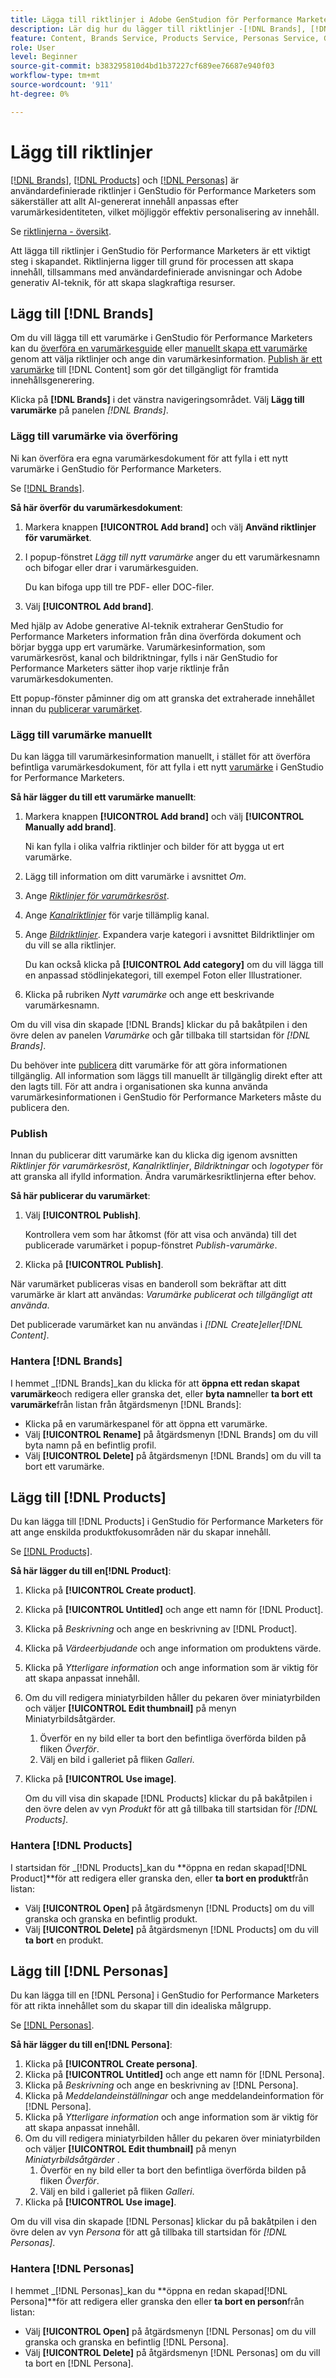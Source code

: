 ```yaml
---
title: Lägga till riktlinjer i Adobe GenStudion för Performance Marketers
description: Lär dig hur du lägger till riktlinjer -[!DNL Brands], [!DNL Products] och [!DNL Personas] - i Adobe GenStudio för Performance Marketers.
feature: Content, Brands Service, Products Service, Personas Service, Guidelines
role: User
level: Beginner
source-git-commit: b383295810d4bd1b37227cf689ee76687e940f03
workflow-type: tm+mt
source-wordcount: '911'
ht-degree: 0%

---
```



# Lägg till riktlinjer

[[!DNL Brands]](/help/user-guide/guidelines/brands.md), [[!DNL Products]](/help/user-guide/guidelines/products.md) och [[!DNL Personas]](/help/user-guide/guidelines/personas.md) är användardefinierade riktlinjer i GenStudio för Performance Marketers som säkerställer att allt AI-genererat innehåll anpassas efter varumärkesidentiteten, vilket möjliggör effektiv personalisering av innehåll.

Se [riktlinjerna - översikt](/help/user-guide/guidelines/overview.md).

Att lägga till riktlinjer i GenStudio för Performance Marketers är ett viktigt steg i skapandet. Riktlinjerna ligger till grund för processen att skapa innehåll, tillsammans med användardefinierade anvisningar och Adobe generativ AI-teknik, för att skapa slagkraftiga resurser.

## Lägg till [!DNL Brands]

Om du vill lägga till ett varumärke i GenStudio för Performance Marketers kan du [överföra en varumärkesguide](#upload-brand-guidelines) eller [manuellt skapa ett varumärke](#manually-add-brand) genom att välja riktlinjer och ange din varumärkesinformation. [Publish är ett varumärke](#publish-brand) till [!DNL Content] som gör det tillgängligt för framtida innehållsgenerering.

Klicka på **[!DNL Brands]** i det vänstra navigeringsområdet. Välj **Lägg till varumärke** på panelen _[!DNL Brands]_.

### Lägg till varumärke via överföring

Ni kan överföra era egna varumärkesdokument för att fylla i ett nytt varumärke i GenStudio för Performance Marketers.

Se [[!DNL Brands]](/help/user-guide/guidelines/brands.md).

**Så här överför du varumärkesdokument**:

1. Markera knappen **[!UICONTROL Add brand]** och välj **Använd riktlinjer för varumärket**.
1. I popup-fönstret _Lägg till nytt varumärke_ anger du ett varumärkesnamn och bifogar eller drar i varumärkesguiden.

   Du kan bifoga upp till tre PDF- eller DOC-filer.

1. Välj **[!UICONTROL Add brand]**.

Med hjälp av Adobe generative AI-teknik extraherar GenStudio for Performance Marketers information från dina överförda dokument och börjar bygga upp ert varumärke. Varumärkesinformation, som varumärkesröst, kanal och bildriktningar, fylls i när GenStudio for Performance Marketers sätter ihop varje riktlinje från varumärkesdokumenten.

Ett popup-fönster påminner dig om att granska det extraherade innehållet innan du [publicerar varumärket](#publish-brand).

### Lägg till varumärke manuellt

Du kan lägga till varumärkesinformation manuellt, i stället för att överföra befintliga varumärkesdokument, för att fylla i ett nytt [varumärke](brands.md) i GenStudio for Performance Marketers.

**Så här lägger du till ett varumärke manuellt**:

1. Markera knappen **[!UICONTROL Add brand]** och välj **[!UICONTROL Manually add brand]**.

   Ni kan fylla i olika valfria riktlinjer och bilder för att bygga ut ert varumärke.

1. Lägg till information om ditt varumärke i avsnittet _Om_.
1. Ange [_Riktlinjer för varumärkesröst_](brands.md#brand-voice-guidelines).
1. Ange [_Kanalriktlinjer_](brands.md#channel-guidelines) för varje tillämplig kanal.
1. Ange [_Bildriktlinjer_](brands.md#image-guidelines). Expandera varje kategori i avsnittet Bildriktlinjer om du vill se alla riktlinjer.

   Du kan också klicka på **[!UICONTROL Add category]** om du vill lägga till en anpassad stödlinjekategori, till exempel Foton eller Illustrationer.

1. Klicka på rubriken _Nytt varumärke_ och ange ett beskrivande varumärkesnamn.

Om du vill visa din skapade [!DNL Brands] klickar du på bakåtpilen i den övre delen av panelen _Varumärke_ och går tillbaka till startsidan för _[!DNL Brands]_.

Du behöver inte [publicera](#publish-brand) ditt varumärke för att göra informationen tillgänglig. All information som läggs till manuellt är tillgänglig direkt efter att den lagts till. För att andra i organisationen ska kunna använda varumärkesinformationen i GenStudio för Performance Marketers måste du publicera den.

### Publish

Innan du publicerar ditt varumärke kan du klicka dig igenom avsnitten _Riktlinjer för varumärkesröst_, _Kanalriktlinjer_, _Bildriktningar_ och _logotyper_ för att granska all ifylld information. Ändra varumärkesriktlinjerna efter behov.

**Så här publicerar du varumärket**:

1. Välj **[!UICONTROL Publish]**.

   Kontrollera vem som har åtkomst (för att visa och använda) till det publicerade varumärket i popup-fönstret _Publish-varumärke_.

1. Klicka på **[!UICONTROL Publish]**.

När varumärket publiceras visas en banderoll som bekräftar att ditt varumärke är klart att användas: *Varumärke publicerat och tillgängligt att använda*.

Det publicerade varumärket kan nu användas i _[!DNL Create]_eller_[!DNL Content]_.

### Hantera [!DNL Brands]

I hemmet _[!DNL Brands]_kan du klicka för att **öppna ett redan skapat varumärke**och redigera eller granska det, eller **byta namn**eller **ta bort ett varumärke**från listan från åtgärdsmenyn [!DNL Brands]:

* Klicka på en varumärkespanel för att öppna ett varumärke.
* Välj **[!UICONTROL Rename]** på åtgärdsmenyn [!DNL Brands] om du vill byta namn på en befintlig profil.
* Välj **[!UICONTROL Delete]** på åtgärdsmenyn [!DNL Brands] om du vill ta bort ett varumärke.

## Lägg till [!DNL Products]

Du kan lägga till [!DNL Products] i GenStudio för Performance Marketers för att ange enskilda produktfokusområden när du skapar innehåll. <!-- Add Rename, display, reposition functionality -->

Se [[!DNL Products]](products.md).

**Så här lägger du till en[!DNL Product]**:

1. Klicka på **[!UICONTROL Create product]**.
1. Klicka på **[!UICONTROL Untitled]** och ange ett namn för [!DNL Product].
1. Klicka på _Beskrivning_ och ange en beskrivning av [!DNL Product].
1. Klicka på _Värdeerbjudande_ och ange information om produktens värde.
1. Klicka på _Ytterligare information_ och ange information som är viktig för att skapa anpassat innehåll.
1. Om du vill redigera miniatyrbilden håller du pekaren över miniatyrbilden och väljer **[!UICONTROL Edit thumbnail]** på menyn Miniatyrbildsåtgärder.
   1. Överför en ny bild eller ta bort den befintliga överförda bilden på fliken _Överför_.
   1. Välj en bild i galleriet på fliken _Galleri_.
1. Klicka på **[!UICONTROL Use image]**.

   Om du vill visa din skapade [!DNL Products] klickar du på bakåtpilen i den övre delen av vyn _Produkt_ för att gå tillbaka till startsidan för _[!DNL Products]_.

### Hantera [!DNL Products]

I startsidan för _[!DNL Products]_kan du **öppna en redan skapad[!DNL Product]**för att redigera eller granska den, eller **ta bort en produkt**från listan:

* Välj **[!UICONTROL Open]** på åtgärdsmenyn [!DNL Products] om du vill granska och granska en befintlig produkt.
* Välj **[!UICONTROL Delete]** på åtgärdsmenyn [!DNL Products] om du vill **ta bort** en produkt.

## Lägg till [!DNL Personas]

Du kan lägga till en [!DNL Persona] i GenStudio for Performance Marketers för att rikta innehållet som du skapar till din idealiska målgrupp.

Se [[!DNL Personas]](personas.md).

**Så här lägger du till en[!DNL Persona]**:

1. Klicka på **[!UICONTROL Create persona]**.
1. Klicka på **[!UICONTROL Untitled]** och ange ett namn för [!DNL Persona].
1. Klicka på _Beskrivning_ och ange en beskrivning av [!DNL Persona].
1. Klicka på _Meddelandeinställningar_ och ange meddelandeinformation för [!DNL Persona].
1. Klicka på _Ytterligare information_ och ange information som är viktig för att skapa anpassat innehåll.
1. Om du vill redigera miniatyrbilden håller du pekaren över miniatyrbilden och väljer **[!UICONTROL Edit thumbnail]** på menyn _Miniatyrbildsåtgärder_ .
   1. Överför en ny bild eller ta bort den befintliga överförda bilden på fliken _Överför_.
   1. Välj en bild i galleriet på fliken _Galleri_.
1. Klicka på **[!UICONTROL Use image]**.

Om du vill visa din skapade [!DNL Personas] klickar du på bakåtpilen i den övre delen av vyn _Persona_ för att gå tillbaka till startsidan för _[!DNL Personas]_.

### Hantera [!DNL Personas]

I hemmet _[!DNL Personas]_kan du **öppna en redan skapad[!DNL Persona]**för att redigera eller granska den eller **ta bort en person**från listan:

* Välj **[!UICONTROL Open]** på åtgärdsmenyn [!DNL Personas] om du vill granska och granska en befintlig [!DNL Persona].
* Välj **[!UICONTROL Delete]** på åtgärdsmenyn [!DNL Personas] om du vill ta bort en [!DNL Persona].
